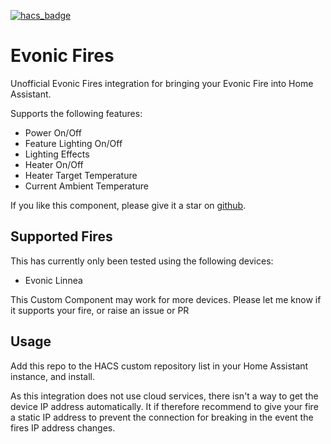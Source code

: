 [![hacs_badge](https://img.shields.io/badge/HACS-Custom-41BDF5.svg?style=for-the-badge)](https://github.com/hacs/integration)


# Evonic Fires

Unofficial Evonic Fires integration for bringing your Evonic Fire into Home Assistant.  

Supports the following features:

- Power On/Off
- Feature Lighting On/Off
- Lighting Effects
- Heater On/Off
- Heater Target Temperature
- Current Ambient Temperature


If you like this component, please give it a star on [github](https://github.com/greghesp/hacs-evonic).

##  Supported Fires

This has currently only been tested using the following devices:

- Evonic Linnea

This Custom Component may work for more devices. Please let me know if it supports your fire, or raise an issue or PR

## Usage

Add this repo to the HACS custom repository list in your Home Assistant instance, and install.

As this integration does not use cloud services, there isn't a way to get the device IP address automatically. 
It if therefore recommend to give your fire a static IP address to prevent the connection for breaking in the event the fires IP address changes.
